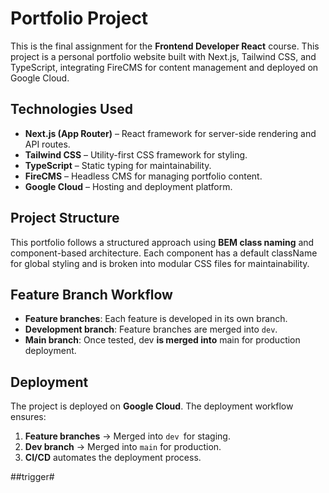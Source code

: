# Portfolio Project

This is the final assignment for the **Frontend Developer React** course. This project is a personal portfolio website built with Next.js, Tailwind CSS, and TypeScript, integrating FireCMS for content management and deployed on Google Cloud.

## Technologies Used

- **Next.js (App Router)** – React framework for server-side rendering and API routes.
- **Tailwind CSS** – Utility-first CSS framework for styling.
- **TypeScript** – Static typing for maintainability.
- **FireCMS** – Headless CMS for managing portfolio content.
- **Google Cloud** – Hosting and deployment platform.

## Project Structure

This portfolio follows a structured approach using **BEM class naming** and component-based architecture. Each component has a default className for global styling and is broken into modular CSS files for maintainability.

## Feature Branch Workflow

- **Feature branches**: Each feature is developed in its own branch.
- **Development branch**: Feature branches are merged into `dev`.
- **Main branch**: Once tested, dev **is merged into** main for production deployment.

## Deployment

The project is deployed on **Google Cloud**. The deployment workflow ensures:

1. **Feature branches** → Merged into `dev `for staging.
2. **Dev branch** → Merged into `main` for production.
3. **CI/CD** automates the deployment process.

##trigger#
